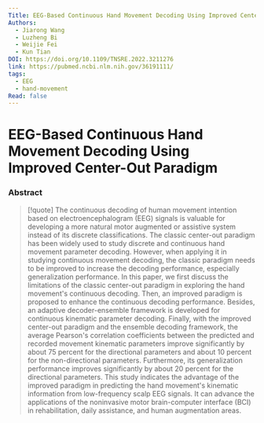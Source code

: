 ```yaml
---
Title: EEG-Based Continuous Hand Movement Decoding Using Improved Center-Out Paradigm
Authors:
  - Jiarong Wang
  - Luzheng Bi
  - Weijie Fei
  - Kun Tian
DOI: https://doi.org/10.1109/TNSRE.2022.3211276
link: https://pubmed.ncbi.nlm.nih.gov/36191111/
tags:
  - EEG
  - hand-movement
Read: false
---
```


# EEG-Based Continuous Hand Movement Decoding Using Improved Center-Out Paradigm

### Abstract
>[!quote] The continuous decoding of human movement intention based on electroencephalogram (EEG) signals is valuable for developing a more natural motor augmented or assistive system instead of its discrete classifications. The classic center-out paradigm has been widely used to study discrete and continuous hand movement parameter decoding. However, when applying it in studying continuous movement decoding, the classic paradigm needs to be improved to increase the decoding performance, especially generalization performance. In this paper, we first discuss the limitations of the classic center-out paradigm in exploring the hand movement's continuous decoding. Then, an improved paradigm is proposed to enhance the continuous decoding performance. Besides, an adaptive decoder-ensemble framework is developed for continuous kinematic parameter decoding. Finally, with the improved center-out paradigm and the ensemble decoding framework, the average Pearson's correlation coefficients between the predicted and recorded movement kinematic parameters improve significantly by about 75 percent for the directional parameters and about 10 percent for the non-directional parameters. Furthermore, its generalization performance improves significantly by about 20 percent for the directional parameters. This study indicates the advantage of the improved paradigm in predicting the hand movement's kinematic information from low-frequency scalp EEG signals. It can advance the applications of the noninvasive motor brain-computer interface (BCI) in rehabilitation, daily assistance, and human augmentation areas.



